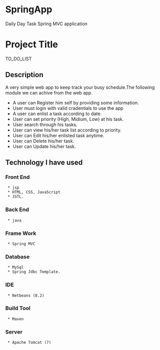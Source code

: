 # SpringApp
Daily Day Task Spring MVC application 
# Project Title
TO_DO_LIST

## Description

A very simple web app to keep track your busy schedule.The following module we can achive from the web app.
  * A user can Register him self by providing some information.
  * User must login with valid cradentials to use the app
  * A user can enlist a task according to date.
  * User can set priority (High, Midium, Low)  at his task.
  * User search through his tasks.
  * User can view his/her task list according to priority. 
  * User can Edit his/her enlisted task anytime.
  * User can Delete his/her task.
  * User can Update his/her task.

## Technology I have used
  ### Front End
     * jsp 
     * HTML, CSS, JavaScript
     * JSTL.
  ### Back End
     * java
  ### Frame Work
     * Spring MVC
  ### Database
     * MySql
     * Spring Jdbc Template.
  ### IDE
     * Netbeans (8.2)
  ### Build Tool
     * Maven
  ### Server
     * Apache Tomcat (7)
